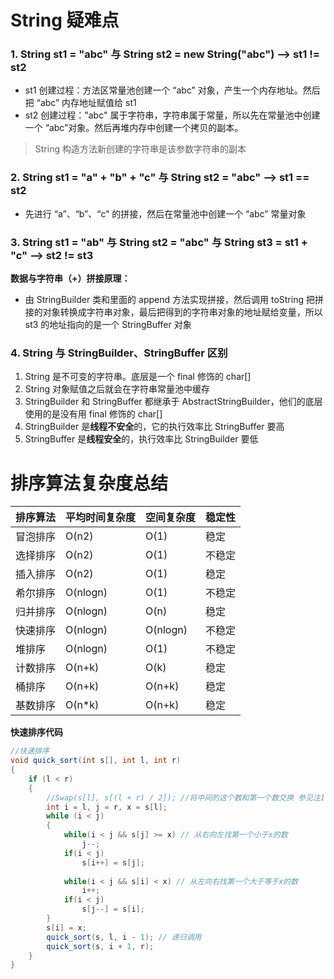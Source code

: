 # String 疑难点
### 1. String st1 = "abc" 与 String st2 = new String("abc") ——> st1 != st2
* st1 创建过程：方法区常量池创建一个 “abc” 对象，产生一个内存地址。然后把 “abc” 内存地址赋值给 st1
* st2 创建过程："abc" 属于字符串，字符串属于常量，所以先在常量池中创建一个 “abc”对象。然后再堆内存中创建一个拷贝的副本。
> String 构造方法新创建的字符串是该参数字符串的副本

### 2. String st1 = "a" + "b" + "c" 与 String st2 = "abc" ——> st1 == st2
* 先进行 “a”、“b”、“c” 的拼接，然后在常量池中创建一个 “abc” 常量对象

### 3. String st1 = "ab" 与 String st2 = "abc" 与 String st3 = st1 + "c" ——> st2 != st3
**数据与字符串（+）拼接原理：**
* 由 StringBuilder 类和里面的 append 方法实现拼接，然后调用 toString 把拼接的对象转换成字符串对象，最后把得到的字符串对象的地址赋给变量，所以 st3 的地址指向的是一个 StringBuffer 对象

### 4. String 与 StringBuilder、StringBuffer 区别
1. String 是不可变的字符串。底层是一个 final 修饰的 char[]
2. String 对象赋值之后就会在字符串常量池中缓存
3. StringBuilder 和 StringBuffer 都继承于 AbstractStringBuilder，他们的底层使用的是没有用 final 修饰的 char[]
4. StringBuilder 是**线程不安全**的，它的执行效率比 StringBuffer 要高
5. StringBuffer 是**线程安全**的，执行效率比 StringBuilder 要低



# 排序算法复杂度总结

| 排序算法 | 平均时间复杂度 | 空间复杂度 | 稳定性 |
| -------- | -------------- | ---------- | ------ |
| 冒泡排序 | O(n2)          | O(1)       | 稳定   |
| 选择排序 | O(n2)          | O(1)       | 不稳定 |
| 插入排序 | O(n2)          | O(1)       | 稳定   |
| 希尔排序 | O(nlogn)       | O(1)       | 不稳定 |
| 归并排序 | O(nlogn)       | O(n)       | 稳定   |
| 快速排序 | O(nlogn)       | O(nlogn)   | 不稳定 |
| 堆排序   | O(nlogn)       | O(1)       | 不稳定 |
| 计数排序 | O(n+k)         | O(k)       | 稳定   |
| 桶排序   | O(n+k)         | O(n+k)     | 稳定   |
| 基数排序 | O(n*k)         | O(n+k)     | 稳定   |

**快速排序代码**
```java
//快速排序
void quick_sort(int s[], int l, int r)
{
    if (l < r)
    {
        //Swap(s[l], s[(l + r) / 2]); //将中间的这个数和第一个数交换 参见注1
        int i = l, j = r, x = s[l];
        while (i < j)
        {
            while(i < j && s[j] >= x) // 从右向左找第一个小于x的数
                j--;  
            if(i < j) 
                s[i++] = s[j];
            
            while(i < j && s[i] < x) // 从左向右找第一个大于等于x的数
                i++;  
            if(i < j) 
                s[j--] = s[i];
        }
        s[i] = x;
        quick_sort(s, l, i - 1); // 递归调用 
        quick_sort(s, i + 1, r);
    }
}
```